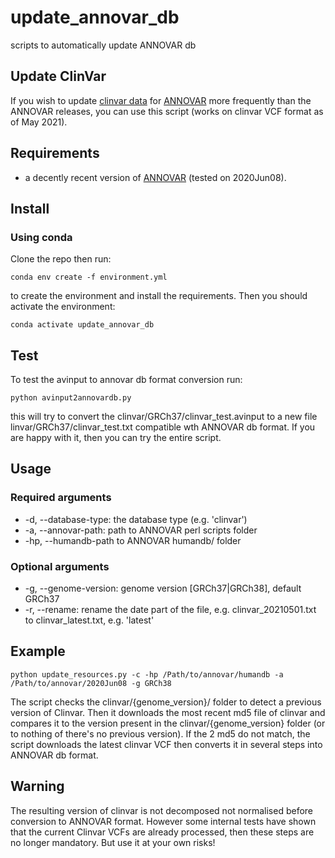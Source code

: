 # update_annovar_db
scripts to automatically update ANNOVAR db


## Update ClinVar

If you wish to update [clinvar data](https://www.ncbi.nlm.nih.gov/clinvar/) for [ANNOVAR](https://annovar.openbioinformatics.org/en/latest/) more frequently than the ANNOVAR releases, you can use this script (works on clinvar VCF format as of May 2021).

## Requirements

- a decently recent version of [ANNOVAR](https://annovar.openbioinformatics.org/en/latest/) (tested on 2020Jun08).


## Install

### Using conda

Clone the repo then run:

`conda env create -f environment.yml`

to create the environment and install the requirements. Then you should activate the environment:

`conda activate update_annovar_db`

## Test


To test the avinput to annovar db format conversion run:

`python avinput2annovardb.py`

this will try to convert the clinvar/GRCh37/clinvar_test.avinput to a new file linvar/GRCh37/clinvar_test.txt compatible wth ANNOVAR db format. If you are happy with it, then you can try the entire script.

## Usage

### Required arguments

- -d, --database-type: the database type (e.g. 'clinvar')
- -a, --annovar-path: path to ANNOVAR perl scripts folder
- -hp, --humandb-path to ANNOVAR humandb/ folder

### Optional arguments

- -g, --genome-version: genome version [GRCh37|GRCh38], default GRCh37
- -r, --rename: rename the date part of the file, e.g. clinvar_20210501.txt to clinvar_latest.txt, e.g. 'latest'

## Example

`python update_resources.py -c -hp /Path/to/annovar/humandb -a /Path/to/annovar/2020Jun08 -g GRCh38`

The script checks the clinvar/{genome_version}/ folder to detect a previous version of Clinvar. Then it downloads the most recent md5 file of clinvar and compares it to the version present in the clinvar/{genome_version} folder (or to nothing of there's no previous version). If the 2 md5 do not match, the script downloads the latest clinvar VCF then converts it in several steps into ANNOVAR db format.

## Warning

The resulting version of clinvar is not decomposed not normalised before conversion to ANNOVAR format. However some internal tests have shown that the current Clinvar VCFs are already processed, then these steps are no longer mandatory. But use it at your own risks! 
